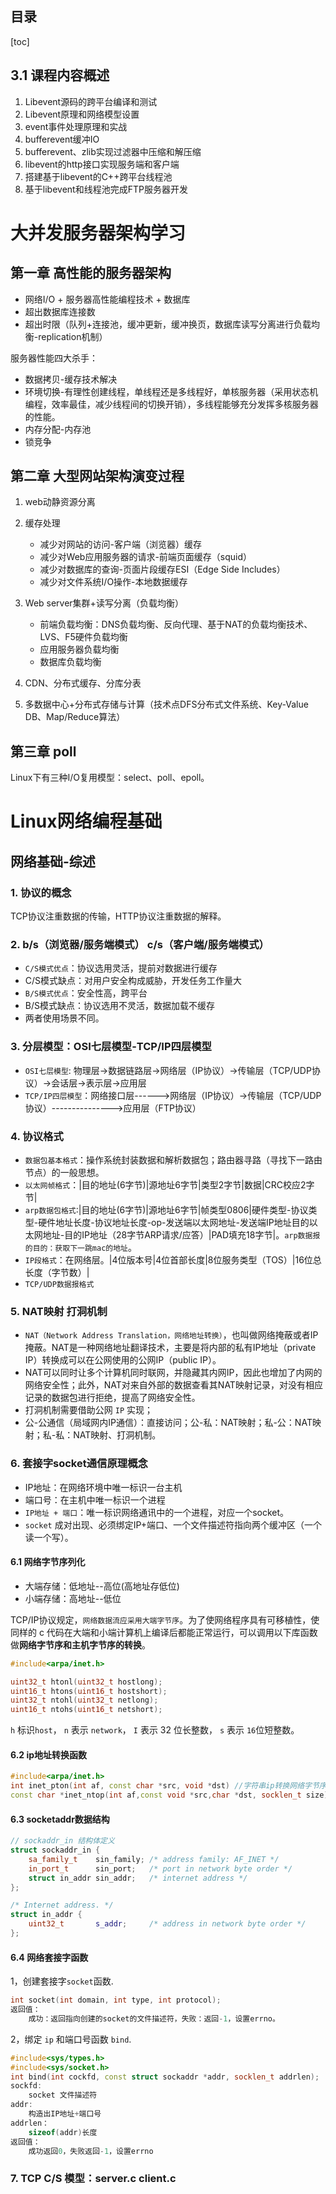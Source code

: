 目录
---
[toc]

## 3.1 课程内容概述

1. Libevent源码的跨平台编译和测试
2. Libevent原理和网络模型设置
3. event事件处理原理和实战
4. bufferevent缓冲IO
5. bufferevent、zlib实现过滤器中压缩和解压缩
6. libevent的http接口实现服务端和客户端
7. 搭建基于libevent的C++跨平台线程池
8. 基于libevent和线程池完成FTP服务器开发

# 大并发服务器架构学习

## 第一章 高性能的服务器架构

+ 网络I/O + 服务器高性能编程技术 + 数据库
+ 超出数据库连接数
+ 超出时限（队列+连接池，缓冲更新，缓冲换页，数据库读写分离进行负载均衡-replication机制）

服务器性能四大杀手：

+ 数据拷贝-缓存技术解决
+ 环境切换-有理性创建线程，单线程还是多线程好，单核服务器（采用状态机编程，效率最佳，减少线程间的切换开销），多线程能够充分发挥多核服务器的性能。
+ 内存分配-内存池
+ 锁竞争

## 第二章 大型网站架构演变过程

1. web动静资源分离
2. 缓存处理
    + 减少对网站的访问-客户端（浏览器）缓存
    + 减少对Web应用服务器的请求-前端页面缓存（squid）
    + 减少对数据库的查询-页面片段缓存ESI（Edge Side Includes）
    + 减少对文件系统I/O操作-本地数据缓存

3. Web server集群+读写分离（负载均衡）
    + 前端负载均衡：DNS负载均衡、反向代理、基于NAT的负载均衡技术、LVS、F5硬件负载均衡
    + 应用服务器负载均衡
    + 数据库负载均衡
4. CDN、分布式缓存、分库分表
5. 多数据中心+分布式存储与计算（技术点DFS分布式文件系统、Key-Value DB、Map/Reduce算法）

## 第三章 poll

Linux下有三种I/O复用模型：select、poll、epoll。

# Linux网络编程基础

## 网络基础-综述

### 1. 协议的概念

TCP协议注重数据的传输，HTTP协议注重数据的解释。

### 2. b/s（浏览器/服务端模式） c/s（客户端/服务端模式）

+ `C/S模式优点`：协议选用灵活，提前对数据进行缓存
+ C/S模式缺点：对用户安全构成威胁，开发任务工作量大
+ `B/S模式优点`：安全性高，跨平台
+ B/S模式缺点：协议选用不灵活，数据加载不缓存
+ 两者使用场景不同。

### 3. 分层模型：OSI七层模型-TCP/IP四层模型

+ `OSI七层模型`: 物理层->数据链路层->网络层（IP协议）->传输层（TCP/UDP协议）->会话层->表示层->应用层
+ `TCP/IP四层模型`：网络接口层------>网络层（IP协议）->传输层（TCP/UDP协议）--------------->应用层（FTP协议）

### 4. 协议格式

+ `数据包基本格式`：操作系统封装数据和解析数据包；路由器寻路（寻找下一路由节点）的一般思想。
+ `以太网帧格式`：|目的地址(6字节)|源地址6字节|类型2字节|数据|CRC校应2字节|
+ `arp数据包格式`:|目的地址(6字节)|源地址6字节|帧类型0806|硬件类型-协议类型-硬件地址长度-协议地址长度-op-发送端以太网地址-发送端IP地址目的以太网地址-目的IP地址（28字节ARP请求/应答）|PAD填充18字节|。`arp数据报的目的：获取下一跳mac的地址`。
+ `IP段格式`：在网络层。|4位版本号|4位首部长度|8位服务类型（TOS）|16位总长度（字节数）|
+ `TCP/UDP数据报格式`

### 5. NAT映射 打洞机制

+ `NAT（Network Address Translation，网络地址转换）`，也叫做网络掩蔽或者IP掩蔽。NAT是一种网络地址翻译技术，主要是将内部的私有IP地址（private IP）转换成可以在公网使用的公网IP（public IP）。
+ NAT可以同时让多个计算机同时联网，并隐藏其内网IP，因此也增加了内网的网络安全性；此外，NAT对来自外部的数据查看其NAT映射记录，对没有相应记录的数据包进行拒绝，提高了网络安全性。
+ 打洞机制需要借助公网 `IP` 实现；
+ 公-公通信（局域网内IP通信）：直接访问；公-私：NAT映射；私-公：NAT映射；私-私：NAT映射、打洞机制。

### 6. 套接字socket通信原理概念

+ IP地址：在网络环境中唯一标识一台主机
+ 端口号：在主机中唯一标识一个进程
+ `IP地址 + 端口`：唯一标识网络通讯中的一个进程，对应一个socket。
+ `socket` 成对出现、必须绑定IP+端口、一个文件描述符指向两个缓冲区（一个读一个写）。

#### 6.1 网络字节序列化

+ 大端存储：低地址--高位(高地址存低位)
+ 小端存储：高地址--低位

TCP/IP协议规定，`网络数据流应采用大端字节序`。为了使网络程序具有可移植性，使同样的 c 代码在大端和小端计算机上编译后都能正常运行，可以调用以下库函数做**网络字节序和主机字节序的转换**。

```C++
#include<arpa/inet.h>

uint32_t htonl(uint32_t hostlong);
uint16_t htons(uint16_t hostshort);
uint32_t ntohl(uint32_t netlong);
uint16_t ntohs(uint16_t netshort);
```

`h` 标识`host`， `n` 表示 `network`， `I` 表示 32 位长整数， `s` 表示 `16`位短整数。

#### 6.2 ip地址转换函数

``` C++
#include<arpa/inet.h>
int inet_pton(int af, const char *src, void *dst) //字符串ip转换网络字节序;
const char *inet_ntop(int af,const void *src,char *dst, socklen_t size) //网络字节序转换字符串ip;
```

#### 6.3 socketaddr数据结构

```C++
// sockaddr_in 结构体定义
struct sockaddr_in {
    sa_family_t    sin_family; /* address family: AF_INET */
    in_port_t      sin_port;   /* port in network byte order */
    struct in_addr sin_addr;   /* internet address */
};

/* Internet address. */
struct in_addr {
    uint32_t       s_addr;     /* address in network byte order */
};
```

#### 6.4 网络套接字函数

1，创建套接字`socket`函数.

```cpp
int socket(int domain, int type, int protocol);
返回值：
    成功：返回指向创建的socket的文件描述符，失败：返回-1，设置errno。
```

2，绑定 `ip` 和端口号函数 `bind`.

```cpp
#include<sys/types.h>
#include<sys/socket.h>
int bind(int cockfd, const struct sockaddr *addr, socklen_t addrlen);
sockfd:
    socket 文件描述符
addr:
    构造出IP地址+端口号
addrlen：
    sizeof(addr)长度
返回值：
    成功返回0，失败返回-1，设置errno
```

### 7. TCP C/S 模型：server.c client.c
